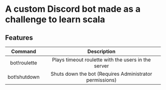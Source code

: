 # A custom Discord bot made as a challenge to learn scala

## Features

| Command | Description | 
|:-------------------------:|:-------------------------:|
| bot!roulette | Plays timeout roulette with the users in the server |
| bot!shutdown | Shuts down the bot (Requires Administrator permissions) |